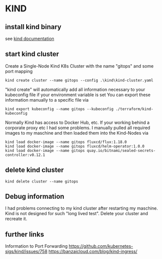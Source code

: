 # KIND

## install kind binary

see [kind documentation](https://kind.sigs.k8s.io/docs/user/quick-start/)

## start kind cluster

Create a Single-Node Kind K8s Cluster with the name "gitops" and some port mapping

    kind create cluster --name gitops --config .\kind\kind-cluster.yaml

"kind create" will automatically add all information necessary to your kubeconfig file if your environment variable is set
You can export these information manually to a specific file via 

    kind export kubeconfig --name gitops --kubeconfig ./terraform/kind-kubeconfig

Normally Kind has access to Docker Hub, etc. If your working behind a corporate proxy etc I had some problems.
I manually pulled all required images to my maschine and then loaded them into the Kind-Nodes via

    kind load docker-image --name gitops fluxcd/flux:1.18.0
    kind load docker-image --name gitops fluxcd/helm-operator:1.0.0
    kind load docker-image --name gitops quay.io/bitnami/sealed-secrets-controller:v0.12.1
    

## delete kind cluster

    kind delete cluster --name gitops

## Debug information

I had problems connecting to my kind cluster after restarting my maschine. Kind is not designed for such "long lived test".
Delete your cluster and recreate it.

## further links

Information to Port Forwarding
https://github.com/kubernetes-sigs/kind/issues/758
https://banzaicloud.com/blog/kind-ingress/

